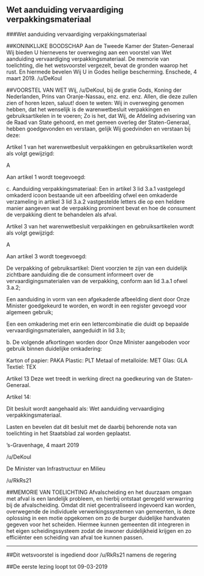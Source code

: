 ## Wet aanduiding vervaardiging verpakkingsmateriaal 
 
###Wet aanduiding vervaardiging verpakkingsmateriaal

##KONINKLIJKE BOODSCHAP
Aan de Tweede Kamer der Staten-Generaal Wij bieden U hiernevens ter overweging aan een voorstel van Wet aanduiding vervaardiging verpakkingsmateriaal. De memorie van toelichting, die het wetsvoorstel vergezelt, bevat de gronden waarop het rust. En hiermede bevelen Wij U in Godes heilige bescherming. Enschede, 4 maart 2019. /u/DeKoul

##VOORSTEL VAN WET
Wij, /u/DeKoul, bij de gratie Gods, Koning der Nederlanden, Prins van Oranje-Nassau, enz. enz. enz. Allen, die deze zullen zien of horen lezen, saluut! doen te weten: Wij in overweging genomen hebben, dat het wenselijk is de warenwetbesluit verpakkingen en gebruiksartikelen in te voeren; Zo is het, dat Wij, de Afdeling advisering van de Raad van State gehoord, en met gemeen overleg der Staten-Generaal, hebben goedgevonden en verstaan, gelijk Wij goedvinden en verstaan bij deze:

Artikel 1 van het warenwetbesluit verpakkingen en gebruiksartikelen wordt als volgt gewijzigd:

A

Aan artikel 1 wordt toegevoegd:

c. Aanduiding verpakkingsmateriaal: Een in artikel 3 lid 3.a.1 vastgelegd omkaderd icoon bestaande uit een afbeelding ofwel een omkaderde verzameling in artikel 3 lid 3.a.2 vastgestelde letters die op een heldere manier aangeven wat de verpakking prominent bevat en hoe de consument de verpakking dient te behandelen als afval.

Artikel 3 van het warenwetbesluit verpakkingen en gebruiksartikelen wordt als volgt gewijzigd:

A

Aan artikel 3 wordt toegevoegd:

De verpakking of gebruiksartikel:
Dient voorzien te zijn van een duidelijk zichtbare aanduiding die de consument informeert over de vervaardigingsmaterialen van de verpakking, conform aan lid 3.a.1 ofwel 3.a.2;

Een aanduiding in vorm van een afgekaderde afbeelding dient door Onze Minister goedgekeurd te worden, en wordt in een register gevoegd voor algemeen gebruik;

Een een omkadering met erin een lettercombinatie die duidt op bepaalde vervaardigingsmaterialen, aangeduidt in lid 3.b;

b. De volgende afkortingen worden door Onze MInister aangeboden voor gebruik binnen duidelijke omkadering:

Karton of papier: PAKA Plastic: PLT Metaal of metalloïde: MET Glas: GLA Textiel: TEX

Artikel 13 Deze wet treedt in werking direct na goedkeuring van de Staten-Generaal.

Artikel 14:

Dit besluit wordt aangehaald als: Wet aanduiding vervaardiging verpakkingsmateriaal.

Lasten en bevelen dat dit besluit met de daarbij behorende nota van toelichting in het Staatsblad zal worden geplaatst.

’s-Gravenhage, 4 maart 2019

/u/DeKoul

De Minister van Infrastructuur en Milieu

/u/RkRs21

##MEMORIE VAN TOELICHTING
Afvalscheiding en het duurzaam omgaan met afval is een landelijk probleem, en hierbij ontstaat geregeld verwarring bij de afvalscheiding. Omdat dit niet gecentraliseerd ingevoerd kan worden, overwegende de individuele verwerkingssystemen van gemeenten, is deze oplossing in een motie opgekomen om zo de burger duidelijke handvaten gegeven voor het scheiden. Hiermee kunnen gemeenten dit integreren in het eigen scheidingssysteem zodat de inwoner duidelijkheid krijgen en zo efficiënter een scheiding van afval toe kunnen passen.

---

##Dit wetsvoorstel is ingediend door /u/RkRs21 namens de regering

##De eerste lezing loopt tot 09-03-2019